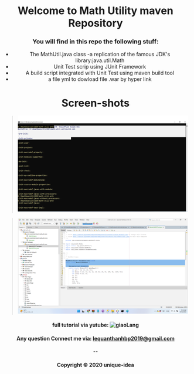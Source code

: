 <div align="center">

# Welcome to Math Utility maven Repository

### You will find in this repo the following stuff:

* The MathUtil.java class -a replication of the famous JDK's library:java.util.Math
* Unit Test scrip using JUnit Framework
* A build script integrated with Unit Test using maven build tool
* a file yml to dowload file .war by hyper link

</div>

<div align="center">


# Screen-shots



> ![Build process with Ant](https://github.com/unique-idea/math-util-ant/blob/main/screenshot/build-process-with-ant.png)

> ![DDT source code with JUnit](https://github.com/unique-idea/math-util-ant/blob/main/screenshot/ddt-source-using-junit.png)
>>


#### full tutorial via yutube: ![giaoLang](https://www.youtube.com/@giaolang)

#### Any question Connect me via: lequanthanhbp2019@gmail.com

--

#### Copyright &#169; 2020 unique-idea


</div>